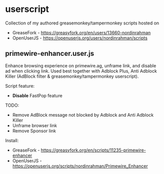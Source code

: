 # userscript
Collection of my authored greasemonkey/tampermonkey scripts hosted on
* GreaseFork - https://greasyfork.org/en/users/13660-nordinrahman
* OpenUserJS - https://openuserjs.org/users/nordinrahman/scripts

## primewire-enhancer.user.js

Enhance browsing experience on primewire.ag, unframe link, and disable ad when clicking link. Used best together with Adblock Plus, Anti Adblock Killer (AdBlock filter & greasemonkey/tampermonkey userscript).

Script feature:
* **Disable** FastPop feature

TODO:
* Remove AdBlock message not blocked by Adblock and Anti Adblock Killer
* Unframe browser link
* Remove Sponsor link
 
Install:
* GreaseFork - https://greasyfork.org/en/scripts/11235-primewire-enhancer
* OpenUserJS - https://openuserjs.org/scripts/nordinrahman/Primewire_Enhancer
 

